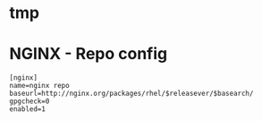 # tmp


# NGINX - Repo config

```
[nginx]
name=nginx repo
baseurl=http://nginx.org/packages/rhel/$releasever/$basearch/
gpgcheck=0
enabled=1
```

